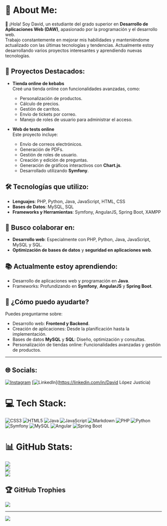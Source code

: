 # 💫 About Me:
👋 ¡Hola! Soy David, un estudiante del grado superior en **Desarrollo de Aplicaciones Web (DAW)**, apasionado por la programación y el desarrollo web.  
Trabajo constantemente en mejorar mis habilidades y manteniéndome actualizado con las últimas tecnologías y tendencias. Actualmente estoy desarrollando varios proyectos interesantes y aprendiendo nuevas tecnologías.

## 🔧 Proyectos Destacados:
- **Tienda online de kebabs**  
  Creé una tienda online con funcionalidades avanzadas, como:
  - Personalización de productos.
  - Cálculo de precios.
  - Gestión de carritos.
  - Envío de tickets por correo.
  - Manejo de roles de usuario para administrar el acceso.

- **Web de tests online**  
  Este proyecto incluye:
  - Envío de correos electrónicos.
  - Generación de PDFs.
  - Gestión de roles de usuario.
  - Creación y edición de preguntas.
  - Generación de gráficos interactivos con **Chart.js**.
  - Desarrollado utilizando **Symfony**.

## 🛠 Tecnologías que utilizo:
- **Lenguajes**: PHP, Python, Java, JavaScript, HTML, CSS  
- **Bases de Datos**: MySQL, SQL  
- **Frameworks y Herramientas**: Symfony, AngularJS, Spring Boot, XAMPP  

## 🤝 Busco colaborar en:
- **Desarrollo web**: Especialmente con PHP, Python, Java, JavaScript, MySQL y SQL.  
- **Optimización de bases de datos** y **seguridad en aplicaciones web**.

## 📚 Actualmente estoy aprendiendo:
- Desarrollo de aplicaciones web y programación en **Java**.  
- Frameworks: Profundizando en **Symfony**, **AngularJS** y **Spring Boot**.

## 🚀 ¿Cómo puedo ayudarte?
Puedes preguntarme sobre:
- Desarrollo web: **Frontend y Backend**.  
- Creación de aplicaciones: Desde la planificación hasta la implementación.  
- Bases de datos **MySQL** y **SQL**: Diseño, optimización y consultas.  
- Personalización de tiendas online: Funcionalidades avanzadas y gestión de productos.

---

## 🌐 Socials:
[![Instagram](https://img.shields.io/badge/Instagram-%23E4405F.svg?logo=Instagram&logoColor=white)](https://instagram.com/@daviju_) [![LinkedIn](https://img.shields.io/badge/LinkedIn-%230077B5.svg?logo=linkedin&logoColor=white)](https://linkedin.com/in/David López Justicia) 

# 💻 Tech Stack:
![CSS3](https://img.shields.io/badge/css3-%231572B6.svg?style=for-the-badge&logo=css3&logoColor=white) ![HTML5](https://img.shields.io/badge/html5-%23E34F26.svg?style=for-the-badge&logo=html5&logoColor=white) ![Java](https://img.shields.io/badge/java-%23ED8B00.svg?style=for-the-badge&logo=openjdk&logoColor=white) ![JavaScript](https://img.shields.io/badge/javascript-%23323330.svg?style=for-the-badge&logo=javascript&logoColor=%23F7DF1E) ![Markdown](https://img.shields.io/badge/markdown-%23000000.svg?style=for-the-badge&logo=markdown&logoColor=white) ![PHP](https://img.shields.io/badge/php-%23777BB4.svg?style=for-the-badge&logo=php&logoColor=white) ![Python](https://img.shields.io/badge/python-3670A0?style=for-the-badge&logo=python&logoColor=ffdd54) ![Symfony](https://img.shields.io/badge/symfony-%23000000.svg?style=for-the-badge&logo=symfony&logoColor=white) ![MySQL](https://img.shields.io/badge/mysql-4479A1.svg?style=for-the-badge&logo=mysql&logoColor=white) ![Angular](https://img.shields.io/badge/angular-%23DD0031.svg?style=for-the-badge&logo=angular&logoColor=white) ![Spring Boot](https://img.shields.io/badge/springboot-%236DB33F.svg?style=for-the-badge&logo=springboot&logoColor=white)

# 📊 GitHub Stats:
![](https://github-readme-stats.vercel.app/api?username=daviju&theme=calm_pink&hide_border=false&include_all_commits=true&count_private=true)<br/>
![](https://github-readme-streak-stats.herokuapp.com/?user=daviju&theme=calm_pink&hide_border=false)<br/>
![](https://github-readme-stats.vercel.app/api/top-langs/?username=daviju&theme=calm_pink&hide_border=false&include_all_commits=true&count_private=true&layout=compact)

## 🏆 GitHub Trophies
![](https://github-profile-trophy.vercel.app/?username=daviju&theme=radical&no-frame=true&no-bg=false&margin-w=4)

---

[![](https://visitcount.itsvg.in/api?id=daviju&icon=0&color=2)](https://visitcount.itsvg.in)
